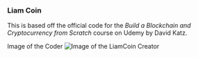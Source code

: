 ### Liam Coin


This is based off the official code for the *Build a Blockchain and Cryptocurrency from Scratch* course on Udemy by David Katz.



Image of the Coder
![Image of the LiamCoin Creator](https://github.com/theycallmelj/LiamCoin/blob/main/DSCN5858.JPG?raw=true)
